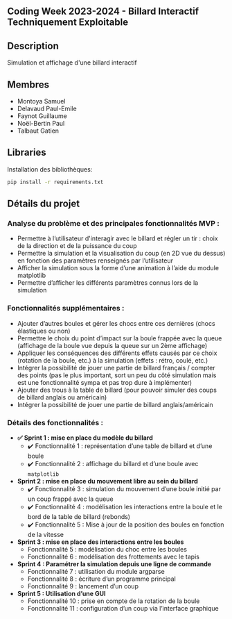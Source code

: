 ## Coding Week 2023-2024 - Billard Interactif Techniquement Exploitable

## Description
Simulation et affichage d'une billard interactif

## Membres
- Montoya Samuel
- Delavaud Paul-Emile
- Faynot Guillaume
- Noël-Bertin Paul
- Talbaut Gatien

## Libraries

Installation des bibliothèques:
```bash
pip install -r requirements.txt
```

## Détails du projet
### Analyse du problème et des principales fonctionnalités MVP :
- Permettre à l’utilisateur d'interagir avec le billard et régler un tir : choix de la direction et de la puissance du coup
- Permettre la simulation et la visualisation du coup (en 2D vue du dessus) en fonction des paramètres renseignés par l’utilisateur
- Afficher la simulation sous la forme d’une animation à l’aide du module matplotlib
- Permettre d’afficher les différents paramètres connus lors de la simulation

### Fonctionnalités supplémentaires :
- Ajouter d’autres boules et gérer les chocs entre ces dernières (chocs élastiques ou non)
- Permettre le choix du point d’impact sur la boule frappée avec la queue (affichage de la boule vue depuis la queue sur un 2ème affichage)
- Appliquer les conséquences des différents effets causés par ce choix (rotation de la boule, etc.) à la simulation (effets : rétro, coulé, etc.)
- Intégrer la possibilité de jouer une partie de billard français / compter des points (pas le plus important, sort un peu du côté simulation mais est une fonctionnalité sympa et pas trop dure à implémenter)
- Ajouter des trous à la table de billard (pour pouvoir simuler des coups de billard anglais ou américain)
- Intégrer la possibilité de jouer une partie de billard anglais/américain

### Détails des fonctionnalités : 
- **:white_check_mark: Sprint 1 : mise en place du modèle du billard**
    - :heavy_check_mark: Fonctionnalité 1 : représentation d’une table de billard et d’une boule
    - :heavy_check_mark: Fonctionnalité 2 : affichage du billard et d’une boule avec `matplotlib`
- **Sprint 2 : mise en place du mouvement libre au sein du billard**
    - :heavy_check_mark: Fonctionnalité 3 : simulation du mouvement d’une boule initié par un coup frappé avec la queue
    - :heavy_check_mark: Fonctionnalité 4 : modélisation les interactions entre la boule et le bord de la table de billard (rebonds)
    - :heavy_check_mark: Fonctionnalité 5 : Mise à jour de la position des boules en fonction de la vitesse
- **Sprint 3 : mise en place des interactions entre les boules**
    - Fonctionnalité 5 : modélisation du choc entre les boules
    - Fonctionnalité 6 : modélisation des frottements avec le tapis
- **Sprint 4 : Paramétrer la simulation depuis une ligne de commande**
    - Fonctionnalité 7 : utilisation du module argparse
    - Fonctionnalité 8 : écriture d’un programme principal
    - Fonctionnalité 9 : lancement d’un coup
- **Sprint  5 : Utilisation d’une GUI**
    - Fonctionnalité 10 : prise en compte de la rotation de la boule
    - Fonctionnalité 11 : configuration d’un coup via l’interface graphique

